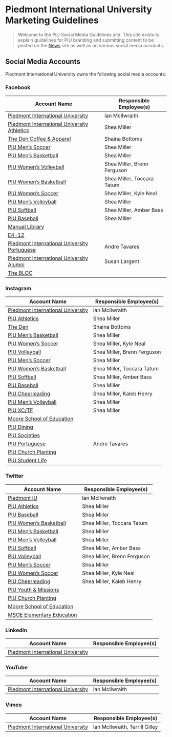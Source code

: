 # Piedmont International University Marketing Guidelines
> Welcome to the PIU Social Media Guidelines site. This site exists to explain guidelines for PIU branding and submitting content to be posted on the [News](https://news.piedmontu.edu) site as well as on various social media accounts.  

## Social Media Accounts
Piedmont International University owns the following social media accounts:

### Facebook
| Account Name | Responsible Employee(s) |
|------|------|
| [Piedmont International University](https://facebook.com/piedmontiu) | Ian McIlwraith |
| [Piedmont International University Athletics](https://www.facebook.com/PIUBruins/) | Shea Miller |
| [The Den Coffee & Apparel](https://www.facebook.com/thedenpiu/) | Shaina Bottoms |
| [PIU Men’s Soccer](https://www.facebook.com/piumsoc) | Shea Miller |
| [PIU Men’s Basketball](https://www.facebook.com/piumensbball/) | Shea Miller |
| [PIU Women’s Volleyball](https://www.facebook.com/PIUWVolleyball) | Shea Miller, Brenn Ferguson |
| [PIU Women’s Basketball](https://www.facebook.com/PIUWomensBasketball/) | Shea Miller, Toccara Tatum |
| [PIU Women’s Soccer](https://www.facebook.com/PIU-Womens-Soccer-280767972744311/) | Shea Miller, Kyle Neal |
| [PIU Men’s Volleyball](https://www.facebook.com/PIUMVB) | Shea Miller |
| [PIU Softball](https://www.facebook.com/PIUSoftball) | Shea Miller, Amber Bass |
| [PIU Baseball](https://www.facebook.com/PIUBaseball) | Shea Miller |
| [Manuel Library](https://www.facebook.com/GeorgeMManuelLibrary) |  |
| [E4-12](https://www.facebook.com/e4Today) |  | Shut Down
| [Piedmont International University Portuguese](https://www.facebook.com/PIUPortuguese) | Andre Tavares |
| [Piedmont International University Alumni](https://www.facebook.com/PIUalumni) | Susan Largent |
| [The BLOC](https://www.facebook.com/The-BLOC-146134068864720) |  | Shut Down

### Instagram
| Account Name | Responsible Employee(s) |
|------|------|
| [Piedmont International University](https://www.instagram.com/piedmontiu/) | Ian McIlwraith |
| [PIU Athletics](https://www.instagram.com/piubruins/) | Shea Miller |
| [The Den](https://www.instagram.com/thedenpiu/) | Shaina Bottoms |
| [PIU Men’s Basketball](https://www.instagram.com/piumensbball/) | Shea Miller |
| [PIU Women’s Soccer](https://www.instagram.com/piuwsoccer/) | Shea Miller, Kyle Neal |
| [PIU Volleyball](https://www.instagram.com/piuvolleyball/) | Shea Miller, Brenn Ferguson |
| [PIU Men’s Soccer](https://www.instagram.com/piumsoc/) | Shea Miller |
| [PIU Women’s Basketball](https://www.instagram.com/piuladybruins/) | Shea Miller, Toccara Tatum |
| [PIU Softball](https://www.instagram.com/piusoftball/) | Shea Miller, Amber Bass |
| [PIU Baseball](https://www.instagram.com/piubaseball/) | Shea Miller |
| [PIU Cheerleading](https://www.instagram.com/piucheerleading/) | Shea Miller, Kaleb Henry |
| [PIU Men’s Volleyball](https://www.instagram.com/piumvball/) | Shea Miller |
| [PIU XC/TF](https://www.instagram.com/piu_xctf/) | Shea Miller |
| [Moore School of Education](https://www.instagram.com/piuschoolofed/) |  |
| [PIU Dining](https://www.instagram.com/piudining/) |  |
| [PIU Societies](https://www.instagram.com/piu_societies/) |  | Shut Down
| [PIU Portuguese](https://www.instagram.com/piuport/) | Andre Tavares |
| [PIU Church Planting](https://www.instagram.com/piu_nacp/) |  | Shut Down
| [PIU Student Life](https://www.instagram.com/thebruincave/) |  |

### Twitter
| Account Name | Responsible Employee(s) |
|------|------|
| [Piedmont IU](https://twitter.com/piedmontiu) | Ian McIlwraith |
| [PIU Athletics](https://twitter.com/piubruins) | Shea Miller |
| [PIU Baseball](https://twitter.com/piubaseball) | Shea Miller |
| [PIU Women’s Basketball](https://twitter.com/piuladybruins) | Shea Miller, Toccara Tatum |
| [PIU Men’s Basketball](https://twitter.com/piumensbball) | Shea Miller |
| [PIU Men’s Volleyball](https://twitter.com/piumvball) | Shea Miller |
| [PIU Softball](https://twitter.com/piusoftball) | Shea Miller, Amber Bass |
| [PIU Volleyball](https://twitter.com/piuvolleyball) | Shea Miller, Brenn Ferguson |
| [PIU Men’s Soccer](https://twitter.com/piumsoc) | Shea Miller |
| [PIU Women’s Soccer](https://twitter.com/piuwsoccer) | Shea Miller, Kyle Neal |
| [PIU Cheerleading](https://twitter.com/piucheerleading) | Shea Miller, Kaleb Henry |
| [PIU Youth & Missions](https://twitter.com/PIUschoolofmin) |  | Shut Down
| [PIU Church Planting](https://twitter.com/piu_nacp) |  | Shut Down
| [Moore School of Education](https://twitter.com/mooreschoolofed) |  | Shut Down
| [MSOE Elementary Education](https://twitter.com/MSOE_Elementary) |  |

### LinkedIn
| Account Name | Responsible Employee(s) |
|------|------|
| [Piedmont International University](https://www.linkedin.com/school/piedmont-international-university/) |  |

### YouTube
| Account Name | Responsible Employee(s) |
|------|------|
| [Piedmont International University](https://www.youtube.com/user/pbcgrad2009) | Ian McIlwraith |

### Vimeo
| Account Name | Responsible Employee(s) |
|------|------|
| [Piedmont International University](https://vimeo.com/piedmontiu) | Ian McIlwraith, Terrill Gilley |